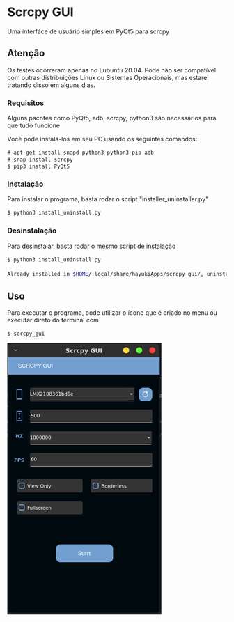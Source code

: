 # Scrcpy GUI

Uma interfáce de usuário simples em PyQt5 para scrcpy


## Atenção
Os testes ocorreram apenas no Lubuntu 20.04. Pode não ser compatível com outras distribuições Linux ou Sistemas Operacionais, mas estarei tratando disso em alguns dias.

### Requisitos

Alguns pacotes como PyQt5, adb, scrcpy, python3 são necessários para que tudo funcione

Você pode instalá-los em seu PC usando os seguintes comandos:

```
# apt-get install snapd python3 python3-pip adb
# snap install scrcpy
$ pip3 install PyQt5
```


### Instalação
Para instalar o programa, basta rodar o script "installer_uninstaller.py"

```sh
$ python3 install_uninstall.py
```

### Desinstalação
Para desinstalar, basta rodar o mesmo script de instalação

```sh
$ python3 install_uninstall.py

Already installed in $HOME/.local/share/hayukiApps/scrcpy_gui/, uninstall? (Y/n)
```


## Uso
Para executar o programa, pode utilizar o ícone que é criado no menu ou executar direto do terminal com
```
$ scrcpy_gui
```

![](assets/image_interface.png)
